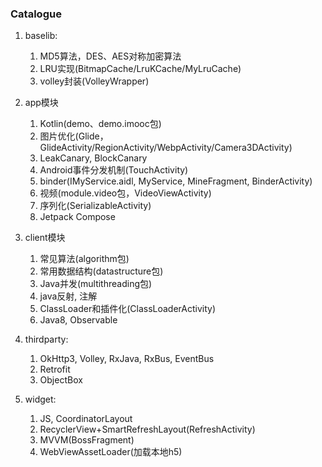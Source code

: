 ### Catalogue

1. baselib: 
    1. MD5算法，DES、AES对称加密算法
    2. LRU实现(BitmapCache/LruKCache/MyLruCache)
    3. volley封装(VolleyWrapper)

2. app模块
    1. Kotlin(demo、demo.imooc包)
    2. 图片优化(Glide，GlideActivity/RegionActivity/WebpActivity/Camera3DActivity) 
    3. LeakCanary, BlockCanary
    4. Android事件分发机制(TouchActivity)
    5. binder(IMyService.aidl, MyService, MineFragment, BinderActivity)
    6. 视频(module.video包，VideoViewActivity)
    7. 序列化(SerializableActivity)
    8. Jetpack Compose

3. client模块
    1. 常见算法(algorithm包)
    2. 常用数据结构(datastructure包)
    3. Java并发(multithreading包)
    4. java反射, 注解
    5. ClassLoader和插件化(ClassLoaderActivity)
    6. Java8, Observable

4. thirdparty: 
    1. OkHttp3, Volley, RxJava, RxBus, EventBus
    2. Retrofit
    3. ObjectBox

5. widget: 
    1. JS, CoordinatorLayout
    2. RecyclerView+SmartRefreshLayout(RefreshActivity)
    3. MVVM(BossFragment)
    4. WebViewAssetLoader(加载本地h5)
